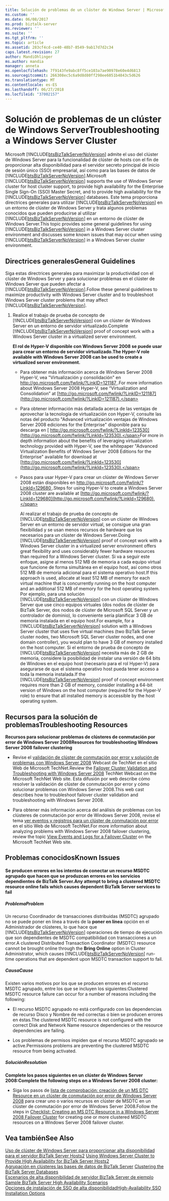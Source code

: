 ```yaml
---
title: Solución de problemas de un clúster de Windows Server | Microsoft Docs
ms.custom: ''
ms.date: 06/08/2017
ms.prod: biztalk-server
ms.reviewer: ''
ms.suite: ''
ms.tgt_pltfrm: ''
ms.topic: article
ms.assetid: 283cf4cd-ce40-48b7-8549-9ab17d7d2c34
caps.latest.revision: 27
author: MandiOhlinger
ms.author: mandia
manager: anneta
ms.openlocfilehash: 7f9143fe9abc8ff5ce103a7ae90978e60e4d6813
ms.sourcegitcommit: 266308ec5c6a9d8d80ff298ee6051b4843c5d626
ms.translationtype: MT
ms.contentlocale: es-ES
ms.lasthandoff: 06/27/2018
ms.locfileid: "37002157"
---
```

# <a name="troubleshooting-a-windows-server-cluster"></a><span data-ttu-id="953ff-102">Solución de problemas de un clúster de Windows Server</span><span class="sxs-lookup"><span data-stu-id="953ff-102">Troubleshooting a Windows Server Cluster</span></span>
<span data-ttu-id="953ff-103">Microsoft [!INCLUDE[btsBizTalkServerNoVersion](../includes/btsbiztalkservernoversion-md.md)] admite el uso del clúster de Windows Server para la funcionalidad de clúster de hosts con el fin de proporcionar alta disponibilidad para el servidor secreto principal de inicio de sesión único (SSO) empresarial, así como para las bases de datos de [!INCLUDE[btsBizTalkServerNoVersion](../includes/btsbiztalkservernoversion-md.md)].</span><span class="sxs-lookup"><span data-stu-id="953ff-103">Microsoft [!INCLUDE[btsBizTalkServerNoVersion](../includes/btsbiztalkservernoversion-md.md)] supports the use of Windows Server cluster for host cluster support, to provide high availability for the Enterprise Single Sign-On (SSO) Master Secret, and to provide high availability for the [!INCLUDE[btsBizTalkServerNoVersion](../includes/btsbiztalkservernoversion-md.md)] databases.</span></span> <span data-ttu-id="953ff-104">Este tema proporciona directrices generales para utilizar [!INCLUDE[btsBizTalkServerNoVersion](../includes/btsbiztalkservernoversion-md.md)] en un entorno de clúster de Windows Server y trata algunos problemas conocidos que pueden producirse al utilizar [!INCLUDE[btsBizTalkServerNoVersion](../includes/btsbiztalkservernoversion-md.md)] en un entorno de clúster de Windows Server.</span><span class="sxs-lookup"><span data-stu-id="953ff-104">This topic provides some general guidelines for using [!INCLUDE[btsBizTalkServerNoVersion](../includes/btsbiztalkservernoversion-md.md)] in a Windows Server cluster environment and discusses some known issues that may occur when using [!INCLUDE[btsBizTalkServerNoVersion](../includes/btsbiztalkservernoversion-md.md)] in a Windows Server cluster environment.</span></span>  
  
## <a name="general-guidelines"></a><span data-ttu-id="953ff-105">Directrices generales</span><span class="sxs-lookup"><span data-stu-id="953ff-105">General Guidelines</span></span>  
 <span data-ttu-id="953ff-106">Siga estas directrices generales para maximizar la productividad con el clúster de Windows Server y para solucionar problemas en el clúster de Windows Server que pueden afectar a [!INCLUDE[btsBizTalkServerNoVersion](../includes/btsbiztalkservernoversion-md.md)].</span><span class="sxs-lookup"><span data-stu-id="953ff-106">Follow these general guidelines to maximize productivity with Windows Server cluster and to troubleshoot Windows Server cluster problems that may affect [!INCLUDE[btsBizTalkServerNoVersion](../includes/btsbiztalkservernoversion-md.md)].</span></span>  
  
1. <span data-ttu-id="953ff-107">Realice el trabajo de prueba de concepto de [!INCLUDE[btsBizTalkServerNoVersion](../includes/btsbiztalkservernoversion-md.md)] con un clúster de Windows Server en un entorno de servidor virtualizado.</span><span class="sxs-lookup"><span data-stu-id="953ff-107">Complete [!INCLUDE[btsBizTalkServerNoVersion](../includes/btsbiztalkservernoversion-md.md)] proof of concept work with a Windows Server cluster in a virtualized server environment.</span></span>  
  
    <span data-ttu-id="953ff-108">**El rol de Hyper-V disponible con Windows Server 2008 se puede usar para crear un entorno de servidor virtualizado.**</span><span class="sxs-lookup"><span data-stu-id="953ff-108">**The Hyper-V role available with Windows Server 2008 can be used to create a virtualized server environment.**</span></span>  
  
   - <span data-ttu-id="953ff-109">Para obtener más información acerca de Windows Server 2008 Hyper-V, vea "Virtualización y consolidación" en [ http://go.microsoft.com/fwlink/?LinkID=121187 ](http://go.microsoft.com/fwlink/?LinkID=121187).</span><span class="sxs-lookup"><span data-stu-id="953ff-109">For more information about Windows Server 2008 Hyper-V, see “Virtualization and Consolidation” at [http://go.microsoft.com/fwlink/?LinkID=121187](http://go.microsoft.com/fwlink/?LinkID=121187).</span></span>  
  
   - <span data-ttu-id="953ff-110">Para obtener información más detallada acerca de las ventajas de aprovechar la tecnología de virtualización con Hyper-V, consulte las notas del producto "Advanced virtualización ventajas de Windows Server 2008 ediciones for the Enterprise" disponible para su descarga en [ http://go.microsoft.com/fwlink/?LinkId=123530](http://go.microsoft.com/fwlink/?LinkId=123530).</span><span class="sxs-lookup"><span data-stu-id="953ff-110">For more in depth information about the benefits of leveraging virtualization technology provided with Hyper-V, see the whitepaper "Advanced Virtualization Benefits of Windows Server 2008 Editions for the Enterprise" available for download at [http://go.microsoft.com/fwlink/?LinkId=123530](http://go.microsoft.com/fwlink/?LinkId=123530).</span></span>  
  
   - <span data-ttu-id="953ff-111">Pasos para usar Hyper-V para crear un clúster de Windows Server 2008 están disponibles en [ http://go.microsoft.com/fwlink/?LinkId=129680 ](http://go.microsoft.com/fwlink/?LinkId=129680).</span><span class="sxs-lookup"><span data-stu-id="953ff-111">Steps for using Hyper-V to create a Windows Server 2008 cluster are available at [http://go.microsoft.com/fwlink/?LinkId=129680](http://go.microsoft.com/fwlink/?LinkId=129680).</span></span>  
  
     <span data-ttu-id="953ff-112">Al realizar el trabajo de prueba de concepto de [!INCLUDE[btsBizTalkServerNoVersion](../includes/btsbiztalkservernoversion-md.md)] con un clúster de Windows Server en un entorno de servidor virtual, se consigue una gran flexibilidad y se usan menos recursos de hardware que los necesarios para un clúster de Windows Server.</span><span class="sxs-lookup"><span data-stu-id="953ff-112">Doing [!INCLUDE[btsBizTalkServerNoVersion](../includes/btsbiztalkservernoversion-md.md)] proof of concept work with a Windows Server cluster in a virtualized server environment offers great flexibility and uses considerably fewer hardware resources than required for a Windows Server cluster.</span></span> <span data-ttu-id="953ff-113">Si va a seguir este enfoque, asigne al menos 512 MB de memoria a cada equipo virtual que funcione de forma simultánea en el equipo host, así como otros 512 MB de memoria adicional para el sistema operativo host.</span><span class="sxs-lookup"><span data-stu-id="953ff-113">If this approach is used, allocate at least 512 MB of memory for each virtual machine that is concurrently running on the host computer and an additional 512 MB of memory for the host operating system.</span></span> <span data-ttu-id="953ff-114">Por ejemplo, para una solución [!INCLUDE[btsBizTalkServerNoVersion](../includes/btsbiztalkservernoversion-md.md)] con un clúster de Windows Server que use cinco equipos virtuales (dos nodos de clúster de BizTalk Server, dos nodos de clúster de Microsoft SQL Server y un controlador de dominio), lo conveniente sería planificar 3 GB de memoria instalada en el equipo host.</span><span class="sxs-lookup"><span data-stu-id="953ff-114">For example, for a [!INCLUDE[btsBizTalkServerNoVersion](../includes/btsbiztalkservernoversion-md.md)] solution with a Windows Server cluster that uses five virtual machines (two BizTalk Server cluster nodes, two Microsoft SQL Server cluster nodes, and one domain controller), you would plan to have 3 GB of memory installed on the host computer.</span></span> <span data-ttu-id="953ff-115">Si el entorno de prueba de concepto de [!INCLUDE[btsBizTalkServerNoVersion](../includes/btsbiztalkservernoversion-md.md)] necesita más de 2 GB de memoria, considere la posibilidad de instalar una versión de 64 bits de Windows en el equipo host (necesario para el rol Hyper-V) para asegurarse de que el sistema operativo host pueda tener acceso a toda la memoria instalada.</span><span class="sxs-lookup"><span data-stu-id="953ff-115">If the [!INCLUDE[btsBizTalkServerNoVersion](../includes/btsbiztalkservernoversion-md.md)] proof of concept environment requires more than 2 GB of memory, consider installing a 64-bit version of Windows on the host computer (required for the Hyper-V role) to ensure that all installed memory is accessible by the host operating system.</span></span>  
  
## <a name="troubleshooting-resources"></a><span data-ttu-id="953ff-116">Recursos para la solución de problemas</span><span class="sxs-lookup"><span data-stu-id="953ff-116">Troubleshooting Resources</span></span>  
 <span data-ttu-id="953ff-117">**Recursos para solucionar problemas de clústeres de conmutación por error de Windows Server 2008**</span><span class="sxs-lookup"><span data-stu-id="953ff-117">**Resources for troubleshooting Windows Server 2008 failover clustering**</span></span>  
  
-   <span data-ttu-id="953ff-118">Revise el [validación de clúster de conmutación por error y solución de problemas con Windows Server 2008](http://go.microsoft.com/fwlink/?LinkId=129729) Webcast de TechNet en el sitio Web de Microsoft TechNet.</span><span class="sxs-lookup"><span data-stu-id="953ff-118">Review the [Failover Cluster Validation and Troubleshooting with Windows Server 2008](http://go.microsoft.com/fwlink/?LinkId=129729) TechNet Webcast on the Microsoft TechNet Web site.</span></span> <span data-ttu-id="953ff-119">Esta difusión por web describe cómo resolver la validación de clúster de conmutación por error y cómo solucionar problemas con Windows Server 2008.</span><span class="sxs-lookup"><span data-stu-id="953ff-119">This web cast describes how to troubleshoot failover cluster validation and troubleshooting with Windows Server 2008.</span></span>  
  
-   <span data-ttu-id="953ff-120">Para obtener más información acerca del análisis de problemas con los clústeres de conmutación por error de Windows Server 2008, revise el tema [ver eventos y registros para un clúster de conmutación por error](http://go.microsoft.com/fwlink/?LinkId=129730) en el sitio Web de Microsoft TechNet.</span><span class="sxs-lookup"><span data-stu-id="953ff-120">For more information about analyzing problems with Windows Server 2008 failover clustering, review the topic [View Events and Logs for a Failover Cluster](http://go.microsoft.com/fwlink/?LinkId=129730) on the Microsoft TechNet Web site.</span></span>  
  
## <a name="known-issues"></a><span data-ttu-id="953ff-121">Problemas conocidos</span><span class="sxs-lookup"><span data-stu-id="953ff-121">Known Issues</span></span>  
  
#### <a name="any-attempt-to-bring-a-clustered-msdtc-resource-online-fails-which-causes-dependent-biztalk-server-services-to-fail"></a><span data-ttu-id="953ff-122">Se producen errores en los intentos de conectar un recurso MSDTC agrupado que hacen que se produzcan errores en los servicios dependientes de BizTalk Server.</span><span class="sxs-lookup"><span data-stu-id="953ff-122">Any attempt to bring a clustered MSDTC resource online fails which causes dependent BizTalk Server services to fail</span></span>  
  
##### <a name="problem"></a><span data-ttu-id="953ff-123">Problema</span><span class="sxs-lookup"><span data-stu-id="953ff-123">Problem</span></span>  
 <span data-ttu-id="953ff-124">Un recurso Coordinador de transacciones distribuidas (MSDTC) agrupado no se puede poner en línea a través de la **poner en línea** opción en el Administrador de clústeres, lo que hace que [!INCLUDE[btsBizTalkServerNoVersion](../includes/btsbiztalkservernoversion-md.md)] operaciones de tiempo de ejecución que son dependientes de MSDTC compatibilidad con transacciones a un error.</span><span class="sxs-lookup"><span data-stu-id="953ff-124">A clustered Distributed Transaction Coordinator (MSDTC) resource cannot be brought online through the **Bring Online** option in Cluster Administrator, which causes [!INCLUDE[btsBizTalkServerNoVersion](../includes/btsbiztalkservernoversion-md.md)] run-time operations that are dependent upon MSDTC transaction support to fail.</span></span>  
  
##### <a name="cause"></a><span data-ttu-id="953ff-125">Causa</span><span class="sxs-lookup"><span data-stu-id="953ff-125">Cause</span></span>  
 <span data-ttu-id="953ff-126">Existen varios motivos por los que se producen errores en el recurso MSDTC agrupado, entre los que se incluyen los siguientes:</span><span class="sxs-lookup"><span data-stu-id="953ff-126">Clustered MSDTC resource failure can occur for a number of reasons including the following:</span></span>  
  
-   <span data-ttu-id="953ff-127">El recurso MSDTC agrupado no está configurado con las dependencias de recurso Disco y Nombre de red correctas o bien se producen errores en éstas.</span><span class="sxs-lookup"><span data-stu-id="953ff-127">The clustered MSDTC resource is not configured with the correct Disk and Network Name resource dependencies or the resource dependencies are failing.</span></span>  
  
-   <span data-ttu-id="953ff-128">Los problemas de permisos impiden que el recurso MSDTC agrupado se active.</span><span class="sxs-lookup"><span data-stu-id="953ff-128">Permissions problems are preventing the clustered MSDTC resource from being activated.</span></span>  
  
##### <a name="resolution"></a><span data-ttu-id="953ff-129">Solución</span><span class="sxs-lookup"><span data-stu-id="953ff-129">Resolution</span></span>  
 <span data-ttu-id="953ff-130">**Complete los pasos siguientes en un clúster de Windows Server 2008:**</span><span class="sxs-lookup"><span data-stu-id="953ff-130">**Complete the following steps on a Windows Server 2008 cluster:**</span></span>  
  
-   <span data-ttu-id="953ff-131">Siga los pasos de [lista de comprobación: creación de un MS DTC Resource en un clúster de conmutación por error de Windows Server 2008](http://go.microsoft.com/fwlink/?LinkId=129677) para crear uno o varios recursos en clúster de MSDTC en un clúster de conmutación por error de Windows Server 2008.</span><span class="sxs-lookup"><span data-stu-id="953ff-131">Follow the steps in [Checklist: Creating an MS DTC Resource in a Windows Server 2008 Failover Cluster](http://go.microsoft.com/fwlink/?LinkId=129677) for creating one or more clustered MSDTC resources on a Windows Server 2008 failover cluster.</span></span>  
  
## <a name="see-also"></a><span data-ttu-id="953ff-132">Vea también</span><span class="sxs-lookup"><span data-stu-id="953ff-132">See Also</span></span>  
 <span data-ttu-id="953ff-133">[Uso de clúster de Windows Server para proporcionar alta disponibilidad para el servidor BizTalk Server Hosts2](../core/use-windows-cluster-to-provide-high-availability-for-biztalk-hosts.md) </span><span class="sxs-lookup"><span data-stu-id="953ff-133">[Using Windows Server Cluster to Provide High Availability for BizTalk Server Hosts2](../core/use-windows-cluster-to-provide-high-availability-for-biztalk-hosts.md) </span></span>  
 <span data-ttu-id="953ff-134">[Agrupación en clústeres las bases de datos de BizTalk Server](../core/clustering-the-biztalk-server-databases1.md) </span><span class="sxs-lookup"><span data-stu-id="953ff-134">[Clustering the BizTalk Server Databases](../core/clustering-the-biztalk-server-databases1.md) </span></span>  
 <span data-ttu-id="953ff-135">[Escenarios de alta disponibilidad de servidor BizTalk Server de ejemplo](../core/sample-biztalk-server-high-availability-scenarios.md) </span><span class="sxs-lookup"><span data-stu-id="953ff-135">[Sample BizTalk Server High Availability Scenarios](../core/sample-biztalk-server-high-availability-scenarios.md) </span></span>  
 [<span data-ttu-id="953ff-136">Opciones de instalación de SSO de alta disponibilidad</span><span class="sxs-lookup"><span data-stu-id="953ff-136">High-Availability SSO Installation Options</span></span>](../core/high-availability-sso-installation-options.md)